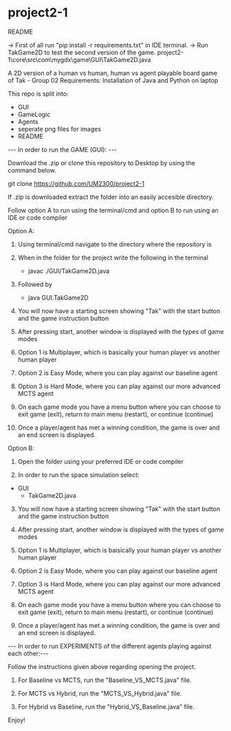 # project2-1

README

-> First of all run "pip install -r requirements.txt" in IDE terminal.
-> Run TakGame2D to test the second version of the game.
    project2-1\core\src\com\mygdx\game\GUI\TakGame2D.java

A 2D version of a human vs human, human vs agent playable board game of Tak - Group 02
Requirements: Installation of Java and Python on laptop


This repo is split into: 
- GUI
- GameLogic
- Agents
- seperate png files for images
- README


--- In order to run the GAME (GUI): ---

Download the .zip or clone this repository to Desktop by using the command below.

git clone <https://github.com/UM2300/project2-1>

If .zip is downloaded extract the folder into an easily accesible directory.


Follow option A to run using the terminal/cmd and option B to run using an IDE or code compiler

Option A:

1. Using terminal/cmd navigate to the directory where the repository is

2. When in the folder for the project write the following in the terminal
    - javac ./GUI/TakGame2D.java

3. Followed by
    - java GUI.TakGame2D

4. You will now have a starting screen showing "Tak" with the start button and the game instruction button

5. After pressing start, another window is displayed with the types of game modes

6. Option 1 is Multiplayer, which is basically your human player vs another human player

7. Option 2 is Easy Mode, where you can play against our baseline agent

8. Option 3 is Hard Mode, where you can play against our more advanced MCTS agent

9. On each game mode you have a menu button where you can choose to exit game (exit), return to main menu (restart), or continue (continue)

10. Once a player/agent has met a winning condition, the game is over and an end screen is displayed.



Option B:


1. Open the folder using your preferred IDE or code compiler

2. In order to run the space simulation select:
- GUI
    - TakGame2D.java

3. You will now have a starting screen showing "Tak" with the start button and the game instruction button

4. After pressing start, another window is displayed with the types of game modes

5. Option 1 is Multiplayer, which is baisically your human player vs another human player

6. Option 2 is Easy Mode, where you can play against our baseline agent

7. Option 3 is Hard Mode, where you can play against our more advanced MCTS agent

8. On each game mode you have a menu button where you can choose to exit game (exit), return to main menu (restart), or continue (continue)

9. Once a player/agent has met a winning condition, the game is over and an end screen is displayed.


--- In order to run EXPERIMENTS of the different agents playing against each other:---

Follow the instructions given above regarding opening the project.

1. For Baseline vs MCTS, run the "Baseline_VS_MCTS.java" file.

2. For MCTS vs Hybrid, run the "MCTS_VS_Hybrid.java" file.

3. For Hybrid vs Baseline, run the "Hybrid_VS_Baseline.java" file.

Enjoy!
